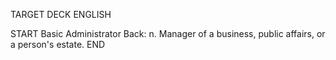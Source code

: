 TARGET DECK
ENGLISH

START
Basic
Administrator
Back: n. Manager of a business, public affairs, or a person's estate.
END
